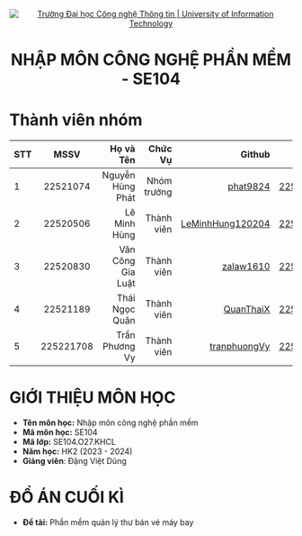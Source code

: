 <!-- Banner -->
<p align="center">
  <a href="https://www.uit.edu.vn/" title="Trường Đại học Công nghệ Thông tin" style="border: none;">
    <img src="https://i.imgur.com/WmMnSRt.png" alt="Trường Đại học Công nghệ Thông tin | University of Information Technology">
  </a>
</p>

<h1 align="center"><b>NHẬP MÔN CÔNG NGHỆ PHẦN MỀM - SE104 </b></h1>

# Thành viên nhóm
| STT    | MSSV          | Họ và Tên              |Chức Vụ    | Github                                                  | Email                   |
| ------ |:-------------:| ----------------------:|----------:|--------------------------------------------------------:|-------------------------:
| 1      | 22521074      | Nguyễn Hùng Phát         |Nhóm trưởng|[phat9824](https://github.com/phat9824)  |22521074@gm.uit.edu.vn   |
| 2      | 22520506      | Lê Minh Hùng        |Thành viên |[LeMinhHung120204](https://github.com/LeMinhHung120204)            |22520506@gm.uit.edu.vn   |
| 3      | 22520830      | Văn Công Gia Luật        |Thành viên |[zalaw1610](https://github.com/zalaw1610)|22520830@gm.uit.edu.vn   |
| 4      | 22521189      | Thái Ngọc Quân            |Thành viên |[QuanThaiX](https://github.com/QuanThaiX)                    |22521189@gm.uit.edu.vn   |
| 5      | 225221708     | Trần Phương Vy       |Thành viên |[tranphuongVy](https://github.com/tranphuongVy)    |22521708@gm.uit.edu.vn   |

# GIỚI THIỆU MÔN HỌC
* **Tên môn học:** Nhập môn công nghệ phần mềm
* **Mã môn học:** SE104
* **Mã lớp:** SE104.O27.KHCL
* **Năm học:** HK2 (2023 - 2024)
* **Giảng viên**: Đặng Việt Dũng

# ĐỒ ÁN CUỐI KÌ
* **Đề tài:** Phần mềm quản lý thư bán vé máy bay

